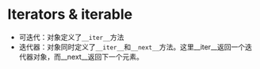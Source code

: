 # Iterators & iterable

- 可迭代：对象定义了`__iter__`方法
- 迭代器：对象同时定义了`__iter__`和`__next__`方法。这里__iter__返回一个迭代器对象，而__next__返回下一个元素。